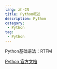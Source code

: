```yaml
---
lang: zh-CN
title: Python概述
description: Python
category: 
 - Python
tag:
 - Python
---
```


Python基础语法：RTFM

[Python 官方文档](https://docs.python.org/zh-cn/3/library/index.html)
